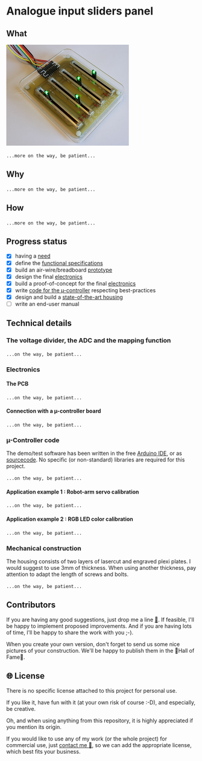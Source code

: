 # Analogue input sliders panel

## What

![Analogue input sliders panel - top view](images/Sliders-panel-topview-s.png)

`...more on the way, be patient...`

## Why

`...more on the way, be patient...`

## How

`...more on the way, be patient...`

## Progress status

 - [x] having a [need](#why)
 - [x] define the [functional specifications](#how)
 - [x] build an air-wire/breadboard [prototype](#how)
 - [x] design the final [electronics](#electronics)
 - [x] build a proof-of-concept for the final [electronics](#electronics)
 - [x] write [code for the µ-controller](#µ-controller-code) respecting best-practices
 - [x] design and build a [state-of-the-art housing](#mechanical-construction)
 - [ ] write an end-user manual

## Technical details

### The voltage divider, the ADC and the mapping function

`...on the way, be patient...`

### Electronics

#### The PCB

`...on the way, be patient...`

#### Connection with a µ-controller board

`...on the way, be patient...`

### µ-Controller code

The demo/test software has been written in the free [Arduino IDE](https://www.arduino.cc/en/Main/Software), or as [sourcecode](https://github.com/arduino/Arduino/). No specific (or non-standard) libraries are required for this project.

`...on the way, be patient...`

#### Application example 1 : Robot-arm servo calibration

`...on the way, be patient...`

#### Application example 2 : RGB LED color calibration

`...on the way, be patient...`

### Mechanical construction

The housing consists of two layers of lasercut and engraved plexi plates. I would suggest to use 3mm of thickness. When using another thickness, pay attention to adapt the length of screws and bolts.

`...on the way, be patient...`

## Contributors

If you are having any good suggestions, just drop me a line [:email:](http://nostradomus.ddns.net/contactform.html).
If feasible, I'll be happy to implement proposed improvements.
And if you are having lots of time, I'll be happy to share the work with you ;-).

When you create your own version, don't forget to send us some nice pictures of your construction. We'll be happy to publish them in the :confetti_ball:Hall of Fame:confetti_ball:.

## :globe_with_meridians: License

There is no specific license attached to this project for personal use.

If you like it, have fun with it (at your own risk of course :-D), and especially, be creative.

Oh, and when using anything from this repository, it is highly appreciated if you mention its origin.

If you would like to use any of my work (or the whole project) for commercial use, just [contact me :email:](http://nostradomus.ddns.net/contactform.html), so we can add the appropriate license, which best fits your business.
